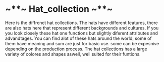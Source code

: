 # ~**~ Hat_collection ~**~

Here is the diffrenet hat collections. The hats have different features, there are also hats here that represent different backgrounds and cultures. If you you look closely these hat one functions but slightly diferent attributes and advandtages. You can find alot of these hats around the world, some of them have meaning and sum are just for basic use. some can be expesnive depending on the production process. The hat collections has a large variety of colores and shapes aswell, well suited for their funtions.
